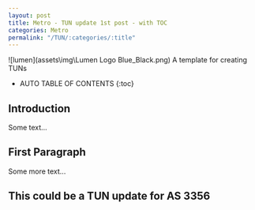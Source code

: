 ```yaml
---
layout: post
title: Metro - TUN update 1st post - with TOC
categories: Metro
permalink: "/TUN/:categories/:title"
---
```

![lumen](assets\img\Lumen Logo Blue_Black.png)
A template for creating TUNs

<!-- excerpt separator -->

* AUTO TABLE OF CONTENTS
{:toc}

## Introduction
Some text...

## First Paragraph
Some more text...
## This could be a TUN update for AS 3356
